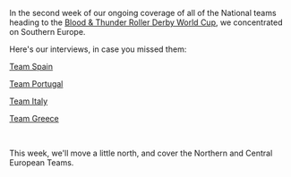 <html><body><p>In the second week of our ongoing coverage of all of the National teams heading to the <a href="http://rollerderbyworldcup.com">Blood &amp; Thunder Roller Derby World Cup</a>, we concentrated on Southern Europe.

Here's our interviews, in case you missed them:

<a title="World Cup Interview: Team Spain" href="http://scottishrollerderbyblog.com/2014/09/23/world-cup-interview-team-spain/">Team Spain</a>

<a title="World Cup Interview: Team Portugal" href="http://scottishrollerderbyblog.com/2014/09/24/world-cup-interview-team-portugal/">Team Portugal</a>

<a title="World Cup Interview: Team Italy" href="http://scottishrollerderbyblog.com/2014/09/26/world-cup-interview-team-italy/">Team Italy</a>

<a title="World Cup Interview: Team Greece" href="http://scottishrollerderbyblog.com/2014/09/25/world-cup-interview-team-greece/">Team Greece</a>

 

This week, we'll move a little north, and cover the Northern and Central European Teams.</p></body></html>

